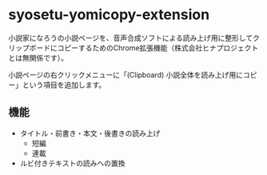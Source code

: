 # syosetu-yomicopy-extension

小説家になろうの小説ページを、音声合成ソフトによる読み上げ用に整形してクリップボードにコピーするためのChrome拡張機能（株式会社ヒナプロジェクトとは無関係です）。

小説ページの右クリックメニューに「(Clipboard) 小説全体を読み上げ用にコピー」という項目を追加します。

## 機能

- タイトル・前書き・本文・後書きの読み上げ
  - 短編
  - 連載
- ルビ付きテキストの読みへの置換

